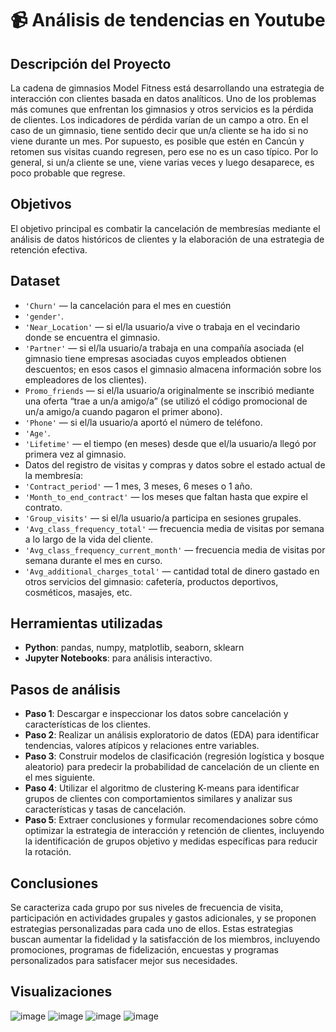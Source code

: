# 📹 Análisis de tendencias en Youtube

## Descripción del Proyecto
La cadena de gimnasios Model Fitness está desarrollando una estrategia de interacción con clientes basada en datos analíticos. 
Uno de los problemas más comunes que enfrentan los gimnasios y otros servicios es la pérdida de clientes. 
Los indicadores de pérdida varían de un campo a otro. En el caso de un gimnasio, tiene sentido decir que un/a cliente se ha ido si no viene durante un mes. Por supuesto, es posible que estén en Cancún y retomen sus visitas cuando regresen, pero ese no es un caso típico. Por lo general, si un/a cliente se une, viene varias veces y luego desaparece, es poco probable que regrese.

## Objetivos
El objetivo principal es combatir la cancelación de membresías mediante el análisis de datos históricos de clientes y la elaboración de una estrategia de retención efectiva.
  
## Dataset
- `'Churn'` — la cancelación para el mes en cuestión
- `'gender'`.
- `'Near_Location'` — si el/la usuario/a vive o trabaja en el vecindario donde se encuentra el gimnasio.
- `'Partner'` — si el/la usuario/a trabaja en una compañía asociada (el gimnasio tiene empresas asociadas cuyos empleados obtienen descuentos; en esos casos el gimnasio almacena información sobre los empleadores de los clientes).
- `Promo_friends` — si el/la usuario/a originalmente se inscribió mediante una oferta “trae a un/a amigo/a” (se utilizó el código promocional de un/a amigo/a cuando pagaron el primer abono).
- `'Phone'` — si el/la usuario/a aportó el número de teléfono.
- `'Age'`.
- `'Lifetime'` — el tiempo (en meses) desde que el/la usuario/a llegó por primera vez al gimnasio.
- Datos del registro de visitas y compras y datos sobre el estado actual de la membresía:
- `'Contract_period'` — 1 mes, 3 meses, 6 meses o 1 año.
- `'Month_to_end_contract'` — los meses que faltan hasta que expire el contrato.
- `'Group_visits'` — si el/la usuario/a participa en sesiones grupales.
- `'Avg_class_frequency_total'` — frecuencia media de visitas por semana a lo largo de la vida del cliente.
- `'Avg_class_frequency_current_month'` — frecuencia media de visitas por semana durante el mes en curso.
- `'Avg_additional_charges_total'` — cantidad total de dinero gastado en otros servicios del gimnasio: cafetería, productos deportivos, cosméticos, masajes, etc.

## Herramientas utilizadas
- **Python**: pandas, numpy, matplotlib, seaborn, sklearn
- **Jupyter Notebooks**: para análisis interactivo.

## Pasos de análisis
- **Paso 1**: Descargar e inspeccionar los datos sobre cancelación y características de los clientes.
- **Paso 2**: Realizar un análisis exploratorio de datos (EDA) para identificar tendencias, valores atípicos y relaciones entre variables.
- **Paso 3**: Construir modelos de clasificación (regresión logística y bosque aleatorio) para predecir la probabilidad de cancelación de un cliente en el mes siguiente.
- **Paso 4**: Utilizar el algoritmo de clustering K-means para identificar grupos de clientes con comportamientos similares y analizar sus características y tasas de cancelación.
- **Paso 5**: Extraer conclusiones y formular recomendaciones sobre cómo optimizar la estrategia de interacción y retención de clientes, incluyendo la identificación de grupos objetivo y medidas específicas para reducir la rotación.

## Conclusiones
Se caracteriza cada grupo por sus niveles de frecuencia de visita, participación en actividades grupales y gastos adicionales, y se proponen estrategias personalizadas para cada uno de ellos. Estas estrategias buscan aumentar la fidelidad y la satisfacción de los miembros, incluyendo promociones, programas de fidelización, encuestas y programas personalizados para satisfacer mejor sus necesidades.

## Visualizaciones
![image](https://github.com/user-attachments/assets/08063280-479b-4dcd-864d-21ab545744cd)
![image](https://github.com/user-attachments/assets/c3adf084-33f2-4a7f-aea4-ee518856c110)
![image](https://github.com/user-attachments/assets/2a52028a-0579-4246-851d-966355013812)
![image](https://github.com/user-attachments/assets/cc2c5281-bafd-429b-b864-87ec32783441)



